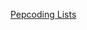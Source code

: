 <a href="https://www.pepcoding.com/resources/online-java-foundation/" target="_blank">Pepcoding Lists</a>
